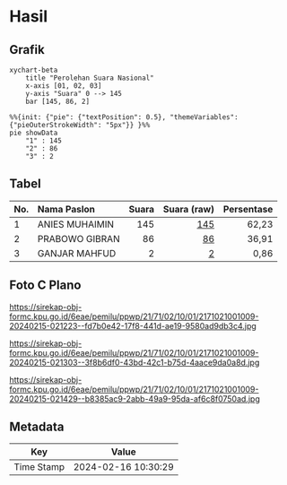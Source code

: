 # Hasil

## Grafik

```mermaid
xychart-beta
    title "Perolehan Suara Nasional"
    x-axis [01, 02, 03]
    y-axis "Suara" 0 --> 145
    bar [145, 86, 2]
```

```mermaid
%%{init: {"pie": {"textPosition": 0.5}, "themeVariables": {"pieOuterStrokeWidth": "5px"}} }%%
pie showData
    "1" : 145
    "2" : 86
    "3" : 2
```

## Tabel

| No. | Nama Paslon    | Suara | Suara (raw) | Persentase |
|:--- |:-------------- | -----:| -----------:| ----------:|
| 1   | ANIES MUHAIMIN | 145   | [145][p-1]  | 62,23      |
| 2   | PRABOWO GIBRAN | 86    | [86][p-2]   | 36,91      |
| 3   | GANJAR MAHFUD  | 2     | [2][p-3]    | 0,86       |


[p-1]: https://github.com/gigit-pemilu/pemilu-2024/blob/main/pilpres/hitung-suara/sub/21-kepulauan-riau/sub/71-kota-batam/sub/02-batu-ampar/sub/1001-tanjung-sengkuang/sub/009-tps/sub/paslon-1.txt
[p-2]: https://github.com/gigit-pemilu/pemilu-2024/blob/main/pilpres/hitung-suara/sub/21-kepulauan-riau/sub/71-kota-batam/sub/02-batu-ampar/sub/1001-tanjung-sengkuang/sub/009-tps/sub/paslon-2.txt
[p-3]: https://github.com/gigit-pemilu/pemilu-2024/blob/main/pilpres/hitung-suara/sub/21-kepulauan-riau/sub/71-kota-batam/sub/02-batu-ampar/sub/1001-tanjung-sengkuang/sub/009-tps/sub/paslon-3.txt

## Foto C Plano

https://sirekap-obj-formc.kpu.go.id/6eae/pemilu/ppwp/21/71/02/10/01/2171021001009-20240215-021223--fd7b0e42-17f8-441d-ae19-9580ad9db3c4.jpg

https://sirekap-obj-formc.kpu.go.id/6eae/pemilu/ppwp/21/71/02/10/01/2171021001009-20240215-021303--3f8b6df0-43bd-42c1-b75d-4aace9da0a8d.jpg

https://sirekap-obj-formc.kpu.go.id/6eae/pemilu/ppwp/21/71/02/10/01/2171021001009-20240215-021429--b8385ac9-2abb-49a9-95da-af6c8f0750ad.jpg


## Metadata

| Key        | Value               |
| ---------- | ------------------- |
| Time Stamp | 2024-02-16 10:30:29 |



